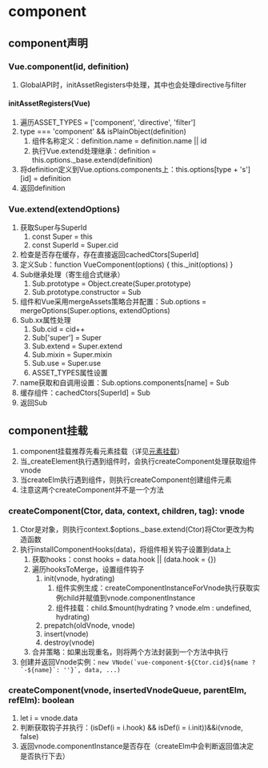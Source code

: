 # component

## component声明

### Vue.component(id, definition)

1. GlobalAPI时，initAssetRegisters中处理，其中也会处理directive与filter

#### initAssetRegisters(Vue)

1. 遍历ASSET_TYPES = ['component', 'directive', 'filter']
2. type === 'component' && isPlainObject(definition)
    1. 组件名称定义：definition.name = definition.name || id
    2. 执行Vue.extend处理继承：definition = this.options._base.extend(definition)
3. 将definition定义到Vue.options.components上：this.options[type + 's'][id] = definition
4. 返回definition

### Vue.extend(extendOptions)

1. 获取Super与SuperId
    1. const Super = this
    2. const SuperId = Super.cid
2. 检查是否存在缓存，存在直接返回cachedCtors[SuperId]
3. 定义Sub：function VueComponent(options) { this._init(options) }
4. Sub继承处理（寄生组合式继承）
    1. Sub.prototype = Object.create(Super.prototype)
    2. Sub.prototype.constructor = Sub
5. 组件和Vue采用mergeAssets策略合并配置：Sub.options = mergeOptions(Super.options, extendOptions)
6. Sub.xx属性处理
    1. Sub.cid = cid++
    2. Sub['super'] = Super
    3. Sub.extend = Super.extend
    4. Sub.mixin = Super.mixin
    5. Sub.use = Super.use
    6. ASSET_TYPES属性设置
7. name获取和自调用设置：Sub.options.components[name] = Sub
8. 缓存组件：cachedCtors[SuperId] = Sub
9. 返回Sub

## component挂载

1. component挂载推荐先看元素挂载（详见[元素挂载](./07-元素挂载.md)）
2. 当_createElement执行遇到组件时，会执行createComponent处理获取组件vnode
3. 当createElm执行遇到组件，则执行createComponent创建组件元素
4. 注意这两个createComponent并不是一个方法

### createComponent(Ctor, data, context, children, tag): vnode

1. Ctor是对象，则执行context.$options._base.extend(Ctor)将Ctor更改为构造函数
2. 执行installComponentHooks(data)，将组件相关钩子设置到data上
    1. 获取hooks：const hooks = data.hook || (data.hook = {})
    2. 遍历hooksToMerge，设置组件钩子
        1. init(vnode, hydrating)
            1. 组件实例生成：createComponentInstanceForVnode执行获取实例child并赋值到vnode.componentInstance
            2. 组件挂载：child.$mount(hydrating ? vnode.elm : undefined, hydrating)
        2. prepatch(oldVnode, vnode)
        3. insert(vnode)
        4. destroy(vnode)
    3. 合并策略：如果出现重名，则将两个方法封装到一个方法中执行
3. 创建并返回Vnode实例：``new VNode(`vue-component-${Ctor.cid}${name ?`-${name}`: ''}`, data, ...)``

### createComponent(vnode, insertedVnodeQueue, parentElm, refElm): boolean

1. let i = vnode.data
2. 判断获取钩子并执行：(isDef(i = i.hook) && isDef(i = i.init))&&i(vnode, false)
3. 返回vnode.componentInstance是否存在（createElm中会判断返回值决定是否执行下去）
